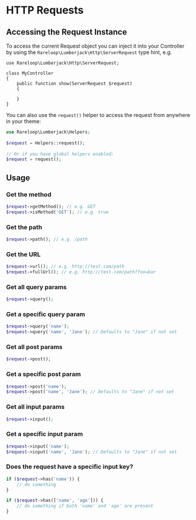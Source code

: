 # HTTP Requests

## Accessing the Request Instance

To access the current Request object you can inject it into your Controller by using the `Rareloop\Lumberjack\Http\ServerRequest` type hint, e.g.

```text
use Rareloop\Lumberjack\Http\ServerRequest;

class MyController
{
    public function show(ServerRequest $request)
    {

    }
}
```

You can also use the `request()` helper to access the request from anywhere in your theme:

```php
use Rareloop\Lumberjack\Helpers;
​
$request = Helpers::request();
​
// Or if you have global helpers enabled:
$request = request();
```

## Usage

### Get the method

```php
$request->getMethod(); // e.g. GET
$request->isMethod('GET'); // e.g. true
```

### Get the path

```php
$request->path(); // e.g. /path
```

### Get the URL

```php
$request->url(); // e.g. http://test.com/path
$request->fullUrl(); // e.g. http://test.com/path?foo=bar
```

### Get all query params

```php
$request->query();
```

### Get a specific query param

```php
$request->query('name');
$request->query('name', 'Jane'); // Defaults to "Jane" if not set
```

### Get all post params

```php
$request->post();
```

### Get a specific post param

```php
$request->post('name');
$request->post('name', 'Jane'); // Defaults to "Jane" if not set
```

### Get all input params

```php
$request->input();
```

### Get a specific input param

```php
$request->input('name');
$request->input('name', 'Jane'); // Defaults to "Jane" if not set
```

### Does the request have a specific input key?

```php
if ($request->has('name')) {
    // do something
}

if ($request->has(['name', 'age'])) {
    // do something if both 'name' and 'age' are present
}
```

